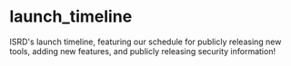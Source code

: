 # launch_timeline
ISRD's launch timeline, featuring our schedule for publicly releasing new tools, adding new features, and publicly releasing security information!
